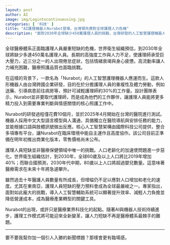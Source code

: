 ```yaml
---
layout: post
author: AI
image: img/Logintocontinueusing.jpg
categories: [ '科技' ]
title: "AI護理機器人Nurabot登場，台灣領先應對全球護理人力危機"  
description: "面對2030年全球缺少450萬護理人員的挑戰，台灣研發的人工智慧護理機器人Nurabot於2025年展開醫院測試，預計減輕護理師三成工作量，開啟醫療AI變革新局"  "
---
```

全球醫療體系正面臨護理人員嚴重短缺的危機，世界衛生組織預估，到2030年全球將缺少多達450萬名護理人員。長期的高強度工作與人力不足，使護理師承受巨大壓力，近三分之一的人出現倦怠症狀，包括情緒衰竭與身心疲憊。高流動率讓人力補充困難，醫療照護品質也面臨挑戰。  

在這樣的背景下，一款名為「Nurabot」的人工智慧護理機器人應運而生。這款人形機器人由台灣跨國企業研發，目的在於分擔護理人員的重複性及體力勞動，例如送藥、引導病患前往病房等，預計可減輕護理師約30%的工作量。設計團隊表示，Nurabot並非要取代護理師，而是成為他們的工作夥伴，讓護理人員能將更多精力投入到需要專業判斷與情感關懷的核心照護工作中。  

Nurabot的研發過程僅花費10個月，並於2025年4月開始在台灣的醫院進行測試。機器人採用中文大型語言模型與人溝通，具備獨立在醫院導航與安排任務的能力，並能根據口語與肢體訊號做出反應。核心人工智慧架構由國際科技公司提供，整合多項專有平台，讓Nurabot在臨床環境中能自主運作且高度協作。該公司目前正準備在明年初推出商業化版本，零售價格尚未公布。  

護理人員短缺並非醫療保健領域中唯一的挑戰。人口老齡化的加速使問題進一步惡化。世界衛生組織估計，到2030年，全球60歲及以上人口將比2019年增加40%；而聯合國預測，2030年代中期，80歲以上人口將超過嬰兒數量。這意味著醫療需求在未來十年將急遽攀升。  

雖然過去十年醫護人員數量有所成長，但增幅仍不足以應對人口增加和老化的速度。尤其在東南亞，護理人員短缺的壓力預料會成為全球最嚴峻之一。專家指出，面對如此龐大的挑戰，導入人工智慧輔助系統可以顯著提升效率、減輕人力負擔並降低營運成本，成為醫療產業轉型的關鍵工具。  

Nurabot的出現，或許只是醫療業界科技化的起點。隨著AI與機器人技術持續進步，護理工作模式將可能迎來全新變革，讓人力短缺不再是醫療體系最棘手的難題。  

---

要不要我幫你加一個引人入勝的新聞標題？那樣會更有臨場感。